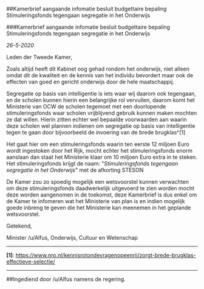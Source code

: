 ##Kamerbrief aangaande infomatie besluit budgettaire bepaling Stimuleringsfonds tegengaan segregatie in het Onderwijs 
 
###Kamerbrief aangaande infomatie besluit budgettaire bepaling Stimuleringsfonds tegengaan segregatie in het Onderwijs  

*26-5-2020*

Leden der Tweede Kamer,

Zoals altijd heeft dit Kabinet oog gehad rondom het onderwijs, niet alleen omdat dit de kwaliteit en de kennis van het individu bevordert maar ook de effecten van goed en gericht onderwijs door de hele maatschappij.

Segregatie op basis van intelligentie is iets waar wij daarom ook tegengaan, en de scholen kunnen hierin een belangrijke rol vervullen, daarom komt het Ministerie van OCW de scholen tegemoet met een doorlopende stimuleringsfonds waar scholen vrijblijvend gebruik kunnen maken mochten ze dat willen. Hierin zitten echter wel bepaalde voorwaarden aan waarin deze scholen wel plannen indienen om segregatie op basis van intelligentie tegen te gaan door bijvoorbeeld de invoering van de brede brugklas^[1]

Het gaat hier om een stimuleringsfonds waarin ten eerste 12 miljoen Euro wordt ingestoken door het Rijk, mocht echter het stimuleringsfonds enorm aanslaan dan staat het Ministerie klaar om 10 miljoen Euro extra in te steken. Het stimuleringsfonds krijgt de naam: "*Stimuleringsfonds tegengaan segregatie in het Onderwijs*"  met de afkorting STESON

De Kamer zou zo spoedig mogelijk een wetsvoorstel kunnen verwachten om deze stimuleringsfonds daadwerkelijk uitgevoerd te zien worden mocht deze worden aangenomen in de toekomst, deze Kamerbrief is dus enkel om de Kamer te infomeren wat het Ministerie van plan is en indien mogelijk goede inbreng te geven die het Ministerie kan meenemen in het geplande wetsvoorstel.

Getekend,

Minister /u/Alfus, Onderwijs, Cultuur en Wetenschap

---

**[1]**: https://www.nro.nl/kennisrotondevragenopeenrij/zorgt-brede-brugklas-effectieve-selectie/

---

##Ingediend door /u/Alfus namens de regering.